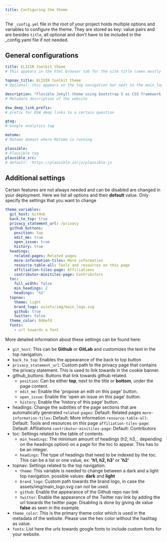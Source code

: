```yaml
---
title: Configuring the theme
---
```


The `_config.yml` file in the root of your project holds multiple options and variables to configure the theme. They  are stored as key: value pairs and are besides `title`, all optional and don't have to be included in the _config.yaml file if not needed.

## General configurations

```yml
title: ELIXIR toolkit theme
# This appears in the html browser tab for the site title (seen mostly by search engines, not users)

topnav_title: ELIXIR toolkit theme
# Optional: this appears on the top navigation bar next to the main_logo.svg icon

description: "Flexible Jekyll theme using bootstrap 5 as CSS framework."
# Metadata description of the website

dsw_deep_link_prefix:
# prefix for DSW deep links to a certain question

gtag:
# Google analytics tag

matomo:
# Matomo domain where Matomo is running

plausible: 
# Plausible tag
plausible_src: 
# default: 'https://plausible.io/js/plausible.js

```

## Additional settings

Certain features are not always needed and can be disabled are changed in your deployment. Here we list all options and their **default** value. Only specify the settings that you want to change 

```yml
theme_variables: 
  git_host: GitHub
  back_to_top: true
  privacy_statement_url: /privacy
  github_buttons: 
    position: top
    edit_me: true
    open_issue: true
    history: true
  headings:
    related-pages: Related pages
    more-information-tiles: More information
    resource-table-all: Tools and resources on this page
    affiliation-tiles-page: Affiliations
    contributor-minitiles-page: Contributors
  toc:
    full_width: false
    min_headings: 2
    headings: 'h2'
  topnav:
    theme: light
    brand_logo: assets/img/main_logo.svg
    github: true
    twitter: false
  theme_color: 0d6efd
  fonts:
    - url towards a font
```

More detailed information about these settings can be found here:

* `git_host`: This can be **Github** or **GitLab** and customizes the text in the top navigation.
* `back_to_top`: Enables the appearance of the back to top button 
* `privacy_statement_url`: Custom path to the privacy page that contains the privacy statement. This is used to link towards in the cookie banner.
* github_buttons: Buttons that link towards github related.
  * `position`: Can be either **top**, next to the title or **bottom**, under the page content.
  * `edit_me`: Enable the 'propose an edit on this page' button.
  * `open_issue`: Enable the 'open an issue on this page' button.
  * `history`: Enable the 'history of this page' button.
* headings: Change the subtitles of the page sections that are automatically generated
    `related-pages`: Default: Related pages
    `more-information-tiles`: Default: More information
    `resource-table-all`: Default: Tools and resources on this page
    `affiliation-tiles-page`: Default: Affiliations
    `contributor-minitiles-page`: Default: Contributors
* toc: Settings related to the table of contents.
  * `min_headings`: The minimum amount of headings (h2, h3,.. depending on the headings option) on a page for the toc to appear. This has to be an integer.
  * `headings`: The type of headings that need to be indexed by the toc. This can be a list or one value, ex: **'h1, h2, h3'** or **'h2'**
* topnav: Settings related to the top navigation.
  *  `theme`: This variable is needed to change between a dark and a light top navigation. possible values: **dark** and **light**
  *  `brand_logo`: Custom path towards the brand logo, in case the assets/img/main_logo.svg can not be used.
  *  `github`: Enable the appearance of the Github repo nav link
  *  `twitter`: Enable the appearance of the Twitter nav link by adding the url towards the twitter page. Disabling is done by giving de value **false** as seen in the example.
* `theme_color`: This is the primary theme color which is used in the metadata of the website. Please use the hex color without the hashtag as value.
* `fonts`: List here the urls towards google fonts to include custom fonts for your website.
